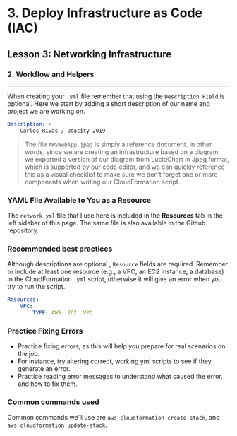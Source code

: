 # 3. Deploy Infrastructure as Code (IAC)

## Lesson 3: Networking Infrastructure


### 2. Workflow and Helpers

___

When creating your `.yml` file remember that using the `Description Field` is optional. Here we start by adding a short description of our name and project we are working on.
```yml
Description: >
    Carlos Rivas / Udacity 2019
```

> The file `AWSWebApp.jpeg` is simply a reference document. In other words, since we are creating an infrastructure based on a diagram, we exported a version of our diagram from LucidChart in Jpeg format, which is supported by our code editor, and we can quickly reference this as a visual checklist to make sure we don’t forget one or more components when writing our CloudFormation script.

### YAML File Available to You as a Resource
The `network.yml` file that I use here is included in the **Resources** tab in the left sidebar of this page. The same file is also available in the Github repository.

### Recommended best practices
Although descriptions are optional , `Resource` fields are required. Remember to include at least one resource (e.g., a VPC, an EC2 instance, a database) in the CloudFormation `.yml` script, otherwise it will give an error when you try to run the script..
``` yml
Resources:
    VPC:
        TYPE: AWS::EC2::VPC

```

### Practice Fixing Errors
* Practice fixing errors, as this will help you prepare for real scenarios on the job.
* For instance, try altering correct, working yml scripts to see if they generate an error.
* Practice reading error messages to understand what caused the error, and how to fix them.

### Common commands used
Common commands we’ll use are `aws cloudformation create-stack`, and `aws cloudformation update-stack`.